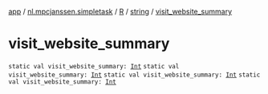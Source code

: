 [app](../../../index.md) / [nl.mpcjanssen.simpletask](../../index.md) / [R](../index.md) / [string](index.md) / [visit_website_summary](.)

# visit_website_summary

`static val visit_website_summary: `[`Int`](https://kotlinlang.org/api/latest/jvm/stdlib/kotlin/-int/index.html)
`static val visit_website_summary: `[`Int`](https://kotlinlang.org/api/latest/jvm/stdlib/kotlin/-int/index.html)
`static val visit_website_summary: `[`Int`](https://kotlinlang.org/api/latest/jvm/stdlib/kotlin/-int/index.html)
`static val visit_website_summary: `[`Int`](https://kotlinlang.org/api/latest/jvm/stdlib/kotlin/-int/index.html)